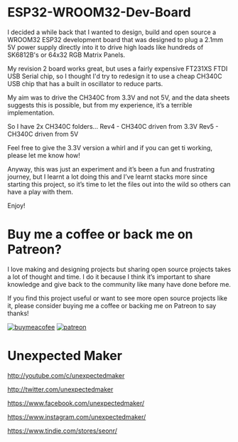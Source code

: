 # ESP32-WROOM32-Dev-Board
I decided a while back that I wanted to design, build and open source a WROOM32 ESP32 development board that was designed to plug a 2.1mm 5V power supply directly into it to drive high loads like hundreds of SK6812B's or 64x32 RGB Matrix Panels.

My revision 2 board works great, but uses a fairly expensive FT231XS FTDI USB Serial chip, so I thought I'd try to redesign it to use a cheap CH340C USB chip that has a built in oscillator to reduce parts.

My aim was to drive the CH340C from 3.3V and not 5V, and the data sheets suggests this is possible, but from my experience, it’s a terrible implementation.

So I have 2x CH340C folders…
Rev4 - CH340C driven from 3.3V
Rev5 - CH340C driven from 5V

Feel free to give the 3.3V version a whirl and if you can get ti working, please let me know how!

Anyway, this was just an experiment and it’s been a fun and frustrating journey, but I learnt a lot doing this and I’ve learnt stacks more since starting this project, so it’s time to let the files out into the wild so others can have a play with them. 

Enjoy!

# Buy me a coffee or back me on Patreon?
I love making and designing projects but sharing open source projects takes a lot of thought and time. I do it because I think it’s important to share knowledge and give back to the community like many have done before me.

If you find this project useful or want to see more open source projects like it, please consider buying me a coffee or backing me on Patreon to say thanks!

[![buymeacofee](https://www.buymeacoffee.com/assets/img/custom_images/orange_img.png)](https://www.buymeacoffee.com/YLVGbhJP0)
[![patreon](http://3sprockets.com.au/um/PatreonSmall.jpg)](https://www.patreon.com/unexpectedmaker)

# Unexpected Maker
http://youtube.com/c/unexpectedmaker

http://twitter.com/unexpectedmaker

https://www.facebook.com/unexpectedmaker/

https://www.instagram.com/unexpectedmaker/

https://www.tindie.com/stores/seonr/
